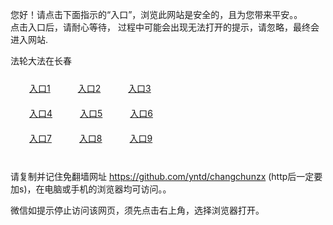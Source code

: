 您好！请点击下面指示的“入口”，浏览此网站是安全的，且为您带来平安。。 <br/>
点击入口后，请耐心等待， 过程中可能会出现无法打开的提示，请忽略，最终会进入网站. </br>

法轮大法在长春<br/>
<div style="padding:10px"><a style="margin:20px" target="_blank" href="https://do3xkmf80o4kx.cloudfront.net/2Qpsp?owicpvhv" id="ccLink1" rel="nofollow">入口1</a> <a target="_blank" style="margin:20px" href="https://d3a4w69pm9bxwl.cloudfront.net/2Qpsp?vwoggww" id="ccLink2" rel="nofollow">入口2</a> <a style="margin:20px" target="_blank" href="https://d24n66znggf8b8.cloudfront.net/2Qpsp?zqxlxg" id="ccLink3" rel="nofollow">入口3</a></div>

<div style="padding:10px" ><a style="margin:20px" target="_blank" href="https://do3xkmf80o4kx.cloudfront.net/2Qpsp?owicpvhv" id="ccLink4" rel="nofollow">入口4</a> <a style="margin:20px" href="https://d3a4w69pm9bxwl.cloudfront.net/2Qpsp?vwoggww" target="_blank" id="ccLink5" rel="nofollow">入口5</a> <a style="margin:20px" href="https://d24n66znggf8b8.cloudfront.net/2Qpsp?zqxlxg" target="_blank" id="ccLink6" rel="nofollow">入口6</a></div>

<div style="padding:10px"><a style="margin:20px" target="_blank" href="https://do3xkmf80o4kx.cloudfront.net/2Qpsp?owicpvhv" id="ccLink7" rel="nofollow">入口7</a> <a style="margin:20px" href="https://d3a4w69pm9bxwl.cloudfront.net/2Qpsp?vwoggww" target="_blank" id="ccLink8" rel="nofollow">入口8</a> <a style="margin:20px" target="_blank" href="https://d24n66znggf8b8.cloudfront.net/2Qpsp?zqxlxg" id="ccLink9" rel="nofollow">入口9</a></div>

<br/>



请复制并记住免翻墙网址 https://github.com/yntd/changchunzx (http后一定要加s)，在电脑或手机的浏览器均可访问。。<br/>

微信如提示停止访问该网页，须先点击右上角，选择浏览器打开。
